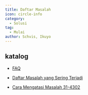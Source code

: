 ```yaml
---
title: Daftar Masalah
icon: circle-info
category:
  - Solusi
tag:
  - Mulai
author: Schvis, Ikuyo
---
```


## katalog

- [FAQ](faq.md)

- [Daftar Masalah yang Sering Terjadi](faq-error.md)

- [Cara Mengatasi Masalah 31-4302](31-4302.md)
